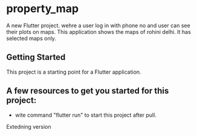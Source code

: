 # property_map

A new Flutter project. wehre a user log in with phone no and user can see their plots on maps. This application shows the maps of rohini delhi. It has selected maps only.

## Getting Started

This project is a starting point for a Flutter application.

## A few resources to get you started for this project:
- wite command "flutter run" to start this project after pull.

Extedning version

